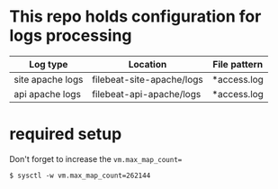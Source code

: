 # This repo holds configuration for logs processing

| Log type          | Location                  | File pattern  |
| ----------------- |---------------------------| --------------|
| site apache logs  | filebeat-site-apache/logs | *access.log   |
| api apache logs   | filebeat-api-apache/logs  | *access.log   |

# required setup
Don't forget to increase the `vm.max_map_count=`
```
$ sysctl -w vm.max_map_count=262144
```
